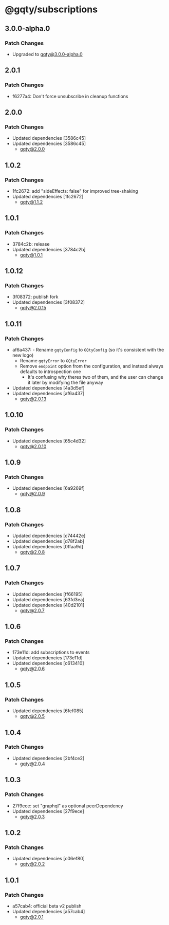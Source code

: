 # @gqty/subscriptions

## 3.0.0-alpha.0

### Patch Changes

- Upgraded to gqty@3.0.0-alpha.0

## 2.0.1

### Patch Changes

- f6277a4: Don't force unsubscribe in cleanup functions

## 2.0.0

### Patch Changes

- Updated dependencies [3586c45]
- Updated dependencies [3586c45]
  - gqty@2.0.0

## 1.0.2

### Patch Changes

- 1fc2672: add "sideEffects: false" for improved tree-shaking
- Updated dependencies [1fc2672]
  - gqty@1.1.2

## 1.0.1

### Patch Changes

- 3784c2b: release
- Updated dependencies [3784c2b]
  - gqty@1.0.1

## 1.0.12

### Patch Changes

- 3f08372: publish fork
- Updated dependencies [3f08372]
  - gqty@2.0.15

## 1.0.11

### Patch Changes

- af6a437: - Rename `gqtyConfig` to `GQtyConfig` (so it's consistent with the
  new logo)
  - Rename `gqtyError` to `GQtyError`
  - Remove `endpoint` option from the configuration, and instead always defaults
    to introspection one
    - It's confusing why theres two of them, and the user can change it later by
      modifying the file anyway
- Updated dependencies [4a3d5ef]
- Updated dependencies [af6a437]
  - gqty@2.0.13

## 1.0.10

### Patch Changes

- Updated dependencies [65c4d32]
  - gqty@2.0.10

## 1.0.9

### Patch Changes

- Updated dependencies [6a9269f]
  - gqty@2.0.9

## 1.0.8

### Patch Changes

- Updated dependencies [c74442e]
- Updated dependencies [d78f2ab]
- Updated dependencies [0ffaa9d]
  - gqty@2.0.8

## 1.0.7

### Patch Changes

- Updated dependencies [ff66195]
- Updated dependencies [63fd3ea]
- Updated dependencies [40d2101]
  - gqty@2.0.7

## 1.0.6

### Patch Changes

- 173e11d: add subscriptions to events
- Updated dependencies [173e11d]
- Updated dependencies [c613410]
  - gqty@2.0.6

## 1.0.5

### Patch Changes

- Updated dependencies [6fef085]
  - gqty@2.0.5

## 1.0.4

### Patch Changes

- Updated dependencies [2bf4ce2]
  - gqty@2.0.4

## 1.0.3

### Patch Changes

- 27f9ece: set "graphql" as optional peerDependency
- Updated dependencies [27f9ece]
  - gqty@2.0.3

## 1.0.2

### Patch Changes

- Updated dependencies [c06ef80]
  - gqty@2.0.2

## 1.0.1

### Patch Changes

- a57cab4: official beta v2 publish
- Updated dependencies [a57cab4]
  - gqty@2.0.1
